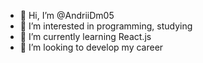 - 👋 Hi, I’m @AndriiDm05
- 👀 I’m interested in programming, studying
- 🌱 I’m currently learning React.js
- 💞️ I’m looking to develop my career

